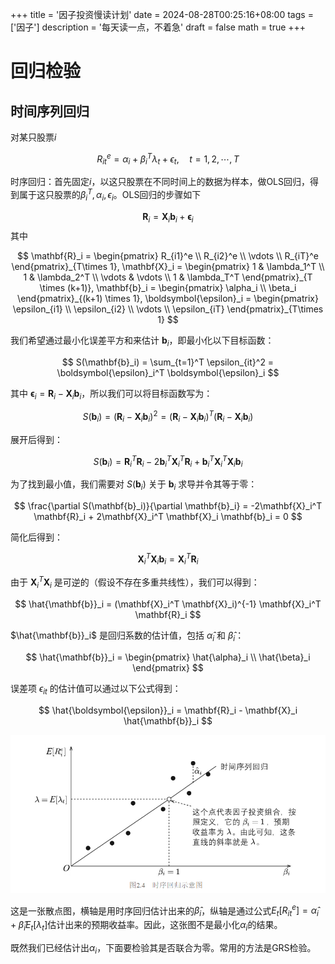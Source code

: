 +++
title = '因子投资慢读计划'
date = 2024-08-28T00:25:16+08:00
tags = ['因子']
description = '每天读一点，不着急'
draft = false
math = true
+++

# 回归检验
## 时间序列回归

对某只股票$i$

$$
R_{it}^e=\alpha_i+\beta_i^T\lambda_t+\epsilon_t, \quad t=1,2,\cdots,T
$$

时序回归：首先固定$i$，以这只股票在不同时间上的数据为样本，做OLS回归，得到属于这只股票的$\beta_i^T,\alpha_i,\epsilon_i$。OLS回归的步骤如下

$$
\mathbf{R}_i = \mathbf{X}_i \mathbf{b}_i + \boldsymbol{\epsilon}_i
$$
其中

$$
\mathbf{R}_i = \begin{pmatrix}
R_{i1}^e \\
R_{i2}^e \\
\vdots \\
R_{iT}^e
\end{pmatrix}_{T\times 1},
\mathbf{X}_i = \begin{pmatrix}
1 & \lambda_1^T \\
1 & \lambda_2^T \\
\vdots & \vdots \\
1 & \lambda_T^T
\end{pmatrix}_{T \times (k+1)},
\mathbf{b}_i = \begin{pmatrix}
\alpha_i \\
\beta_i
\end{pmatrix}_{(k+1) \times 1}, 
\boldsymbol{\epsilon}_i = \begin{pmatrix}
\epsilon_{i1} \\
\epsilon_{i2} \\
\vdots \\
\epsilon_{iT}
\end{pmatrix}_{T\times 1}
$$

我们希望通过最小化误差平方和来估计 $\mathbf{b}_i$，即最小化以下目标函数：

$$
S(\mathbf{b}_i) = \sum_{t=1}^T \epsilon_{it}^2 = \boldsymbol{\epsilon}_i^T \boldsymbol{\epsilon}_i
$$

其中 $\boldsymbol{\epsilon}_i = \mathbf{R}_i - \mathbf{X}_i \mathbf{b}_i$，所以我们可以将目标函数写为：

$$
S(\mathbf{b}_i) = (\mathbf{R}_i - \mathbf{X}_i \mathbf{b}_i)^2 = (\mathbf{R}_i - \mathbf{X}_i \mathbf{b}_i)^T (\mathbf{R}_i - \mathbf{X}_i \mathbf{b}_i)
$$

展开后得到：

$$
S(\mathbf{b}_i) = \mathbf{R}_i^T \mathbf{R}_i - 2\mathbf{b}_i^T \mathbf{X}_i^T \mathbf{R}_i + \mathbf{b}_i^T \mathbf{X}_i^T \mathbf{X}_i \mathbf{b}_i
$$

为了找到最小值，我们需要对 $S(\mathbf{b}_i)$ 关于 $\mathbf{b}_i$ 求导并令其等于零：

$$
\frac{\partial S(\mathbf{b}_i)}{\partial \mathbf{b}_i} = -2\mathbf{X}_i^T \mathbf{R}_i + 2\mathbf{X}_i^T \mathbf{X}_i \mathbf{b}_i = 0
$$

简化后得到：

$$
\mathbf{X}_i^T \mathbf{X}_i \mathbf{b}_i = \mathbf{X}_i^T \mathbf{R}_i
$$

由于 $\mathbf{X}_i^T \mathbf{X}_i$ 是可逆的（假设不存在多重共线性），我们可以得到：

$$
\hat{\mathbf{b}}_i = (\mathbf{X}_i^T \mathbf{X}_i)^{-1} \mathbf{X}_i^T \mathbf{R}_i
$$

$\hat{\mathbf{b}}_i$ 是回归系数的估计值，包括 $\hat{\alpha}_i$ 和 $\hat{\beta}_i$：

$$
\hat{\mathbf{b}}_i = \begin{pmatrix}
\hat{\alpha}_i \\
\hat{\beta}_i
\end{pmatrix}
$$

误差项 $\epsilon_{it}$ 的估计值可以通过以下公式得到：

$$
\hat{\boldsymbol{\epsilon}}_i = \mathbf{R}_i - \mathbf{X}_i \hat{\mathbf{b}}_i
$$

![时序回归](时序回归.png)

这是一张散点图，横轴是用时序回归估计出来的$\hat{\beta}_i$，纵轴是通过公式$E_t[R_{it}^e]=\hat{\alpha}_i+\hat{\beta}_iE_t[\lambda_t]$估计出来的预期收益率。因此，这张图不是最小化$\alpha_i$的结果。

既然我们已经估计出$\alpha_i$，下面要检验其是否联合为零。常用的方法是GRS检验。

